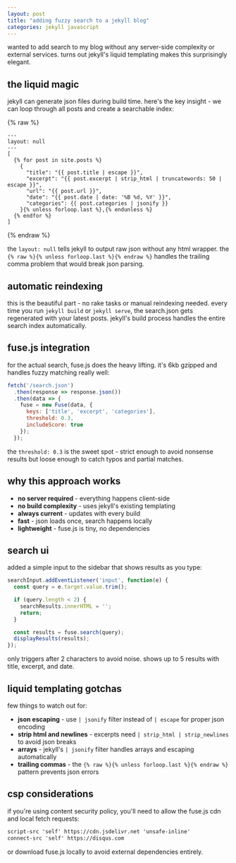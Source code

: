 ```yaml
---
layout: post
title: "adding fuzzy search to a jekyll blog"
categories: jekyll javascript
---
```


wanted to add search to my blog without any server-side complexity or external services. turns out jekyll's liquid templating makes this surprisingly elegant.

## the liquid magic

jekyll can generate json files during build time. here's the key insight - we can loop through all posts and create a searchable index:

{% raw %}
```liquid
---
layout: null
---
[
  {% for post in site.posts %}
    {
      "title": "{{ post.title | escape }}",
      "excerpt": "{{ post.excerpt | strip_html | truncatewords: 50 | escape }}",
      "url": "{{ post.url }}",
      "date": "{{ post.date | date: '%B %d, %Y' }}",
      "categories": {{ post.categories | jsonify }}
    }{% unless forloop.last %},{% endunless %}
  {% endfor %}
]
```
{% endraw %}

the `layout: null` tells jekyll to output raw json without any html wrapper. the `{% raw %}{% unless forloop.last %}{% endraw %}` handles the trailing comma problem that would break json parsing.

## automatic reindexing

this is the beautiful part - no rake tasks or manual reindexing needed. every time you run `jekyll build` or `jekyll serve`, the search.json gets regenerated with your latest posts. jekyll's build process handles the entire search index automatically.

## fuse.js integration

for the actual search, fuse.js does the heavy lifting. it's 6kb gzipped and handles fuzzy matching really well:

```javascript
fetch('/search.json')
  .then(response => response.json())
  .then(data => {
    fuse = new Fuse(data, {
      keys: ['title', 'excerpt', 'categories'],
      threshold: 0.3,
      includeScore: true
    });
  });
```

the `threshold: 0.3` is the sweet spot - strict enough to avoid nonsense results but loose enough to catch typos and partial matches.

## why this approach works

- **no server required** - everything happens client-side
- **no build complexity** - uses jekyll's existing templating
- **always current** - updates with every build
- **fast** - json loads once, search happens locally
- **lightweight** - fuse.js is tiny, no dependencies

## search ui

added a simple input to the sidebar that shows results as you type:

```javascript
searchInput.addEventListener('input', function(e) {
  const query = e.target.value.trim();

  if (query.length < 2) {
    searchResults.innerHTML = '';
    return;
  }

  const results = fuse.search(query);
  displayResults(results);
});
```

only triggers after 2 characters to avoid noise. shows up to 5 results with title, excerpt, and date.

## liquid templating gotchas

few things to watch out for:

- **json escaping** - use `| jsonify` filter instead of `| escape` for proper json encoding
- **strip html and newlines** - excerpts need `| strip_html | strip_newlines` to avoid json breaks
- **arrays** - jekyll's `| jsonify` filter handles arrays and escaping automatically
- **trailing commas** - the `{% raw %}{% unless forloop.last %}{% endraw %}` pattern prevents json errors

## csp considerations

if you're using content security policy, you'll need to allow the fuse.js cdn and local fetch requests:

```html
script-src 'self' https://cdn.jsdelivr.net 'unsafe-inline'
connect-src 'self' https://disqus.com
```

or download fuse.js locally to avoid external dependencies entirely.
